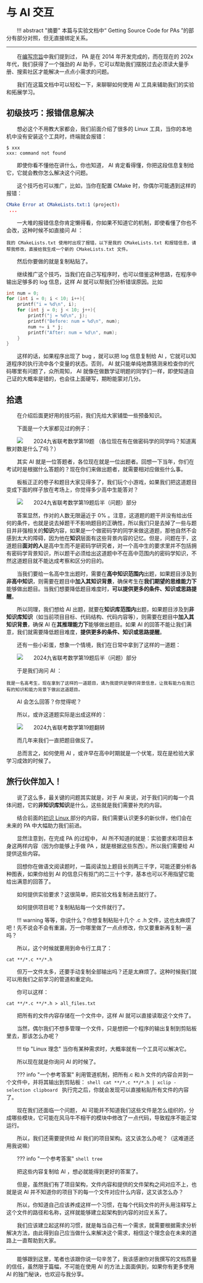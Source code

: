 <style>p { text-indent: 2em; }</style>

# 与 AI 交互

!!! abstract "摘要"
    本篇与实验文档中“ Getting Source Code for PAs ”的部分有部分对照，但无直接绑定关系。


---

在[编写宗旨](../guidelines/index.md)中我们提到过， PA 是在 2014 年开发完成的，而在现在的 202x 年代，我们获得了一个强劲的 AI 助手，它可以帮助我们摆脱过去必须读大量手册、搜索社区才能解决一点点小需求的问题。

我们在这篇文档中可以轻松一下，来聊聊如何使用 AI 工具来辅助我们的实验和拓展学习。

## 初级技巧：报错信息解决

想必这个不用教大家都会，我们前面介绍了很多的 Linux 工具，当你的本地机中没有安装这个工具时，终端就会报错：

```shell
$ xxx
xxx: command not found
```

即使你看不懂他在讲什么，你也知道， AI 肯定看得懂，你把这段信息复制给它，它就会教你怎么解决这个问题。

这个技巧也可以推广，比如，当你在配置 CMake 时，你偶尔可能遇到这样的报错：

```cmake
CMake Error at CMakeLists.txt:1 (project):
 ...
```

一大堆的报错信息你肯定懒得看，你如果不知道它的机制，即使看懂了你也不会改，这种时候不如直接问 AI ：

```plaintext
我的 CMakeLists.txt 使用时出现了报错，以下是我的 CMakeLists.txt 和报错信息，请帮我修改，直接给我生成一个新的 CMakeLists.txt 文件。
```
然后你要做的就是复制粘贴了。

继续推广这个技巧，当我们在自己写程序时，也可以借鉴这种思路，在程序中输出足够多的 log 信息，这样 AI 就可以帮我们分析错误原因。比如

```c
int num = 0;
for (int i = 0; i < 10; i++){
    printf("i = %d\n", i);
    for (int j = 0; j < 10; j++){
        printf("j = %d\n", j);
        printf("Before: num = %d\n", num);
        num += i * j;
        printf("After: num = %d\n", num);
    }
}
```

这样的话，如果程序出现了 bug ，就可以把 log 信息复制给 AI ，它就可以知道程序的执行流中各个变量的状态。否则， AI 就只能单纯地靠猜测来检查你的代码哪里有问题了，众所周知， AI 就像在做数学证明题的同学们一样，即使知道自己证的大概率是错的，也会往上面硬写，期盼能蒙对几分。


## 拾遗

在介绍后面更好用的技巧前，我们先给大家铺垫一些预备知识。

下面是一个大家都见过的例子：

![2024九省联考数学第19题](../pic/PA/math_complete.png)
（各位现在有在做密码学的同学吗？知道离散对数是什么了吗？）

其实 AI 就是一位答题者，各位现在就是一位出题者。回想一下当年，你们在考试时是根据什么答题的？现在你们来做出题者，就需要相对应做些什么事。

板板正正的卷子和题目大家见得多了，我们玩个小游戏，如果我们把这道题目变成下面的样子放在考场上，你觉得多少高中生能答对？

![2024九省联考数学第19题后半（问题）部分](../pic/PA/math_latter_half.png)

答案显然，作对的人数无限逼近于 0% 。注意，这道题的题干并没有给出任何的条件，也就是说去掉题干不影响题目的正确性，所以我们只是去掉了一些与题目并非强相关的**知识**内容，如果是一个做密码学的同学来做这道题，那他自然不会感到太大的障碍，因为他在**知识**层面有这些背景内容的记忆。但是，问题在于，这道题目**面对的人**是高中生而不是密码学研究者，对一个高中生的要求里并不包括拥有密码学背景知识，所以题干必须给出这道题中不在高中范围内的密码学知识，不然这道题目就不能达成考察和区分的目的。

当我们要给一名高中生出题时，需要在**高中知识范围内**出题，如果题目涉及到**非高中知识**，则需要在题目中**加入其知识背景**，确保考生在**我们期望的思维能力下**能够做出题目。当我们想要降低题目难度时，**可以提供更多的条件、知识或思路提醒**。

所以同理，我们想给 AI 出题，就要在**知识库范围内**出题，如果题目涉及到**非知识库知识**（如当前项目目标、代码结构、代码内容等），则需要在题目中**加入其知识背景**，确保 AI 在**其推理能力下**能够做出题目。如果 AI 的回答不能让我们满意，我们就需要降低题目难度，**提供更多的条件、知识或思路提醒**。

还有一些小彩蛋，想象一个情境，我们在日常中拿到了这样的一道题：

![2024九省联考数学第19题后半（问题）部分](../pic/PA/math_latter_half.png)

于是我们询问 AI ：

```plaintext
我是一名高考生，现在拿到了这样的一道题目，请为我提供足够的背景信息，让我有能力在我已有的知识和能力背景下做出这道题目。
```

AI 会怎么回答？你觉得呢？

所以，或许这道题实际是出成这样的：

![2024九省联考数学第19题翻转](../pic/PA/math_reversed.png)

而几年来我们一直把题目做反了。

总而言之，如何使用 AI ，或许早在高中时期就是一个伏笔，现在是检验大家学习成效的时候了。

## 旅行伙伴加入！

说了这么多，最关键的问题其实就是，对于 AI 来说，对于我们问的每一个具体问题，它的**非知识库知识**是什么，这些就是我们需要补充的内容。

结合前面的[初识 Linux ](./PA0_2.md)部分的内容，我们需要认识更多的新伙伴，他们会在未来的 PA 中大幅助力我们前进。

显然注意到，在完成 PA 的过程中， AI 所不知道的就是：实验要求和项目本身这两样内容（因为你能够上手做 PA ，就是根据这些东西）。所以我们需要给 AI 提供这些内容。

回想你在做语文阅读题时，一篇阅读加上题目长则两三千字，可能还要分析各种图表，如果你给到 AI 的信息只有抠门的二三十个字，基本也可以不用指望它能给出满意的回答了。

如何提供实验要求？这很简单，把实验文档复制进去就行了。

如何提供项目呢？复制粘贴每一个文件就行了。

!!! warning 
    等等，你说什么？你想复制粘贴十几个 .c .h 文件，这也太麻烦了吧！先不说会不会有重漏，万一你哪里做了一点点修改，你又要重新再复制一遍吗？


所以，这个时候就要用到命令行工具了：

```shell
cat **/*.c **/*.h
```

但万一文件太多，还要手动复制全部输出吗？还是太麻烦了。这种时候我们就可以用我们之前学习的管道和重定向。

你可以这样：

```shell
cat **/*.c **/*.h > all_files.txt
```

把所有的文件内容存储在一个文件中，这样 AI 就可以直接读取这个文件了。

当然，偶尔我们不想多管理一个文件，只是想把一个程序的输出复制到剪贴板里去，那该怎么办呢？

!!! tip "Linux 理念"
    当你有某种需求时，大概率就有一个工具可以解决它。

所以现在就是你询问 AI 的时候了。

??? info "一个参考答案"
    利用管道机制，把所有.c 和.h 文件的内容合并到一个文件中，并将其输出到剪贴板：
    ```shell
    cat **/*.c **/*.h | xclip -selection clipboard
    ```
    执行完之后，你就会发现可以直接粘贴所有文件的内容了。
    
现在我们还面临一个问题， AI 可能并不知道我们这些文件是怎么组织的，分成哪些模块，它可能在风马牛不相干的模块中修改了一点代码，导致程序不能正常运行。

所以，我们还需要提供给 AI 我们的项目架构。这又该怎么办呢？（这难道还用我说嘛）

??? info "一个参考答案"
    ```shell
    tree
    ```

把这些内容复制给 AI ，想必就能得到更好的答案了。

但是，虽然我们有了项目架构，文件内容和提供的文件架构之间对应不上，也就是说 AI 并不知道你的项目下的每一个文件对应什么内容，这又该怎么办？

所以，你知道自己应该养成这样一个习惯，在每个代码文件的开头用注释写上这个文件的路径和名称，这样就能够建立起架构到内容的对应关系了。

我们应该建立起这样的习惯，就是每当自己有一个需求，就需要根据需求分析解决方法，由此得到自己应当做什么来解决这个需求，相信这个理念会在未来的道路上一直帮助到大家。

---

能够跟到这里，笔者也该跟你说一句辛苦了，我该感谢你对我撰写的文档质量的信任，虽然限于篇幅，不可能在使用 AI 的方法上面面俱到，如果你有更多使用 AI 的独门秘诀，也欢迎与我分享。
